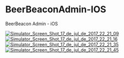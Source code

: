 # BeerBeaconAdmin-IOS
BeerBeacon Admin - iOS </br>

<a href="https://ibb.co/ky23in"><img src="https://thumb.ibb.co/ky23in/Simulator_Screen_Shot_17_de_jul_de_2017_22_21_09.png" alt="Simulator_Screen_Shot_17_de_jul_de_2017_22_21_09" border="0"></a> <a href="https://ibb.co/caxsb7"><img src="https://thumb.ibb.co/caxsb7/Simulator_Screen_Shot_17_de_jul_de_2017_22_21_16.png" alt="Simulator_Screen_Shot_17_de_jul_de_2017_22_21_16" border="0"></a> <a href="https://ibb.co/g7KS9S"><img src="https://thumb.ibb.co/g7KS9S/Simulator_Screen_Shot_17_de_jul_de_2017_22_21_35.png" alt="Simulator_Screen_Shot_17_de_jul_de_2017_22_21_35" border="0"></a> <a href="https://ibb.co/cd7fUS"><img src="https://thumb.ibb.co/cd7fUS/Simulator_Screen_Shot_17_de_jul_de_2017_22_21_45.png" alt="Simulator_Screen_Shot_17_de_jul_de_2017_22_21_45" border="0"></a>
